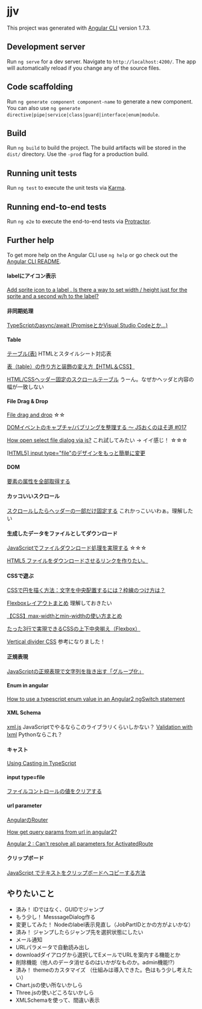 # jjv

This project was generated with [Angular CLI](https://github.com/angular/angular-cli) version 1.7.3.

## Development server

Run `ng serve` for a dev server. Navigate to `http://localhost:4200/`. The app will automatically reload if you change any of the source files.

## Code scaffolding

Run `ng generate component component-name` to generate a new component. You can also use `ng generate directive|pipe|service|class|guard|interface|enum|module`.

## Build

Run `ng build` to build the project. The build artifacts will be stored in the `dist/` directory. Use the `-prod` flag for a production build.

## Running unit tests

Run `ng test` to execute the unit tests via [Karma](https://karma-runner.github.io).

## Running end-to-end tests

Run `ng e2e` to execute the end-to-end tests via [Protractor](http://www.protractortest.org/).

## Further help

To get more help on the Angular CLI use `ng help` or go check out the [Angular CLI README](https://github.com/angular/angular-cli/blob/master/README.md).




#### labelにアイコン表示
[Add sprite icon to a label . Is there a way to set width / height just for the sprite and a second w/h to the label?](https://stackoverflow.com/questions/9497060/add-sprite-icon-to-a-label-is-there-a-way-to-set-width-height-just-for-the-s)

#### 非同期処理
[TypeScriptのasync/await (PromiseとかVisual Studio Codeとか…)](https://qiita.com/takao_mofumofu/items/f7063445c2020d6c8af0)

#### Table
[テーブル(表)](http://www5f.biglobe.ne.jp/~keiko/html/ref/ref_table.htm)  HTMLとスタイルシート対応表

[表（table）の作り方と装飾の変え方【HTML＆CSS】](https://saruwakakun.com/html-css/basic/table)

[HTML/CSSヘッダー固定のスクロールテーブル](http://kagan.hatenablog.com/entry/2014/08/08/071726) うーん。なぜかヘッダと内容の幅が一致しない

#### File Drag & Drop
[File drag and drop](https://developer.mozilla.org/en-US/docs/Web/API/HTML_Drag_and_Drop_API/File_drag_and_drop) ☆☆

[DOMイベントのキャプチャ/バブリングを整理する 〜 JSおくのほそ道 #017](https://qiita.com/hosomichi/items/49500fea5fdf43f59c58)

[How open select file dialog via js?](https://stackoverflow.com/questions/16215771/how-open-select-file-dialog-via-js) これ試してみたい → イイ感じ！ ☆☆☆

[[HTML5] input type="file"のデザインをもっと簡単に変更](https://qiita.com/yasumodev/items/c9f8e8f588ded6b179c9)


#### DOM
[要素の属性を全部取得する](http://hokaccha.hatenablog.com/entry/20130819/1376895914)

#### カッコいいスクロール
[スクロールしたらヘッダーの一部だけ固定する](http://chibinowa.net/note/js/fixedheader.html) これかっこいいわぁ。理解したい

#### 生成したデータをファイルとしてダウンロード
[JavaScriptでファイルダウンロード処理を実現する](https://qiita.com/wadahiro/items/eb50ac6bbe2e18cf8813) ☆☆☆

[HTML5 ファイルをダウンロードさせるリンクを作りたい。](http://chaika.hatenablog.com/entry/2016/03/25/073203)

#### CSSで遊ぶ
[CSSで円を描く方法：文字を中央配置するには？枠線のつけ方は？](https://saruwakakun.com/html-css/basic/circle)

[Flexboxレイアウトまとめ](https://qiita.com/takanorip/items/a51989312160530d89a1) 理解しておきたい

[【CSS】max-widthとmin-widthの使い方まとめ](https://saruwakakun.com/html-css/basic/max-min-width)

[たった3行で実現できるCSSの上下中央揃え（Flexbox）](https://qiita.com/tonkotsuboy_com/items/a5aaa4a69fecfaf546a3)

[Vertical divider CSS](https://stackoverflow.com/questions/4675371/vertical-divider-css)  参考になりました！

#### 正規表現
[JavaScriptの正規表現で文字列を抜き出す「グループ化」](http://www.koikikukan.com/archives/2013/04/02-003300.php)


#### Enum in angular
[How to use a typescript enum value in an Angular2 ngSwitch statement](https://stackoverflow.com/questions/35835984/how-to-use-a-typescript-enum-value-in-an-angular2-ngswitch-statement)

#### XML Schema
[xml.js](https://github.com/kripken/xml.js) JavaScriptでやるならこのライブラリくらいしかない？
[Validation with lxml](http://lxml.de/validation.html) Pythonならこれ？

#### キャスト
[Using Casting in TypeScript](http://blogs.microsoft.co.il/gilf/2013/01/18/using-casting-in-typescript/)

#### input type=file
[ファイルコントロールの値をクリアする](https://javascript.programmer-reference.com/js-file-clear/)

#### url parameter
[AngularのRouter](https://www.sambaiz.net/article/97/)

[How get query params from url in angular2?](https://stackoverflow.com/questions/35688084/how-get-query-params-from-url-in-angular2)

[Angular 2 : Can't resolve all parameters for ActivatedRoute](https://stackoverflow.com/questions/47905063/angular-2-cant-resolve-all-parameters-for-activatedroute)

#### クリップボード
[JavaScript でテキストをクリップボードへコピーする方法](https://nj-clucker.com/copy-text-to-clipboard/)


## やりたいこと
* 済み！ IDではなく、GUIDでジャンプ
* もう少し！ MesssageDialog作る
* 変更してみた！ Nodeのlabel表示見直し（JobPartIDとかの方がよいかな）
* 済み！ ジャンプしたらジャンプ先を選択状態にしたい
* メール通知
* URLパラメータで自動読み出し
* downloadダイアログから選択してEメールでURLを案内する機能とか
* 削除機能（他人のデータ消せるのはいかがなものか。admin機能!?）
* 済み！ themeのカスタマイズ （仕組みは導入できた。色はもう少し考えたい）
* Chart.jsの使い所ないかしら
* Three.jsの使いどころないかしら
* XMLSchemaを使って、間違い表示
